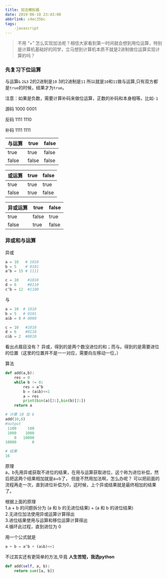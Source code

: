 ```yaml
---
title: 加法模拟器
date: 2019-06-10 23:43:00
abbrlink: c4ec35bc
tags:
    -javascript
---
```

> 不用 “+” 怎么实现加法呢？相信大家看到第一时间就会想到用位运算，特别是计算机基础好的同学，立马想到计算机本质不就是2进制做位运算实现计算的吗？

### 先复习下位运算
与运算`&`
`2&3`
2的2进制是`10`
3的2进制是`11`
所以就是`10`和`11`做与运算,只有双方都是`true`的时候，结果才为`true`。

注意：如果是负数，需要计算补码来做位运算，正数的补码和本身相等。比如`-1`

源码 1000 0001

反码 1111 1110

补码 1111 1111

| 与运算 | true  | false |
| ------ | ----- | ----- |
| true   | true  | false |
| false  | false | false |

| 或运算 | true  | false |
| ------ | ----- | ----- |
| true   | true  | true |
| false  | true | false |

| 异或运算 | true  | false |
| ------ | ----- | ----- |
| true   | false  | true |
| false  | true | false |

### 异或和与运算
异或
```python
a = 10   # 1010
b = 5    # 0101
a^b = 15 # 1111

c = 10    #1010
d = 6     #0110
c^b = 12  #1100
```
与
```python
a = 10  # 1010
b = 5   # 0101
a&b = 0 # 0000

c = 10   #1010
d = 6    #0110
c&b = 2  #0010
```

看出点眉目没有？
异或，得到的是两个数没进位的和；而与。得到的是需要进位的位置（这里的位置并不是一一对应，需要向左移动一位，）

算法
```python
def add(a,b):
    res = 0
    while b != 0:
        res = a^b
        b = (a&b)<<1
        a = res
        print(bin(a)[2:],bin(b)[2:])
    return a  

# 计算 10 加 6    
add(10,6)
#output
 1100     100
 1000    1000
    0   10000
10000       0

# 结果
16
```

原理  
a，b先用异或获取不进位的结果，在用与运算获取进位，这个称为进位补偿，然后把这两个结果相加就是a+b了，
但是不然用加法啊，怎么办呢？ 可以把前面的流程再走一次，直到进位补偿为0，这时候，上个异或结果就是最终相加的结果了。

根据上面的原理   
1.a + b 的问题拆分为 (a 和 b 的无进位结果) + (a 和 b 的进位结果)  
2.无进位加法使用异或运算计算得出  
3.进位结果使用与运算和移位运算计算得出  
4.循环此过程，直到进位为 0  

用一个公式就是
```python
a + b = a^b + (a&b)<<1
```

不过其实还有更简单的方法,毕竟
**人生苦短，我选python**
```python
def add(self, a, b):
    return sum([a, b])
```


